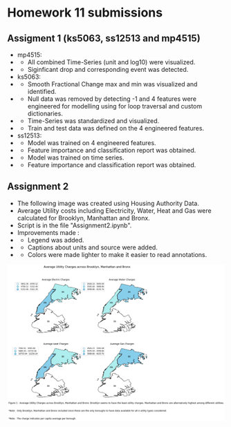 # Homework 11 submissions

## Assigment 1 (ks5063, ss12513 and mp4515)
* mp4515:
* * All combined Time-Series (unit and log10) were visualized.
* * Siginficant drop and corresponding event was detected.
* ks5063:
* * Smooth Fractional Change max and min was visualized and identified.
* * Null data was removed by detecting -1 and 4 features were engineered for modelling using for loop traversal and custom dictionaries.
* * Time-Series was standardized and visualized.
* * Train and test data was defined on the 4 engineered features.
* ss12513:
* * Model was trained on 4 engineered features.
* * Feature importance and classification report was obtained.
* * Model was trained on time series.
* * Feature importance and classification report was obtained.

## Assignment 2

* The following image was created using Housing Authority Data.
* Average Utility costs including Electricity, Water, Heat and Gas were calculated for Brooklyn, Manhattan and Bronx.
* Script is in the file "Assignment2.ipynb".
* Improvements made :
*	* Legend was added.
*	* Captions about units and source were added.
*	* Colors were made lighter to make it easier to read annotations.
 
![Plot 2](ks5063_plot2.png)
